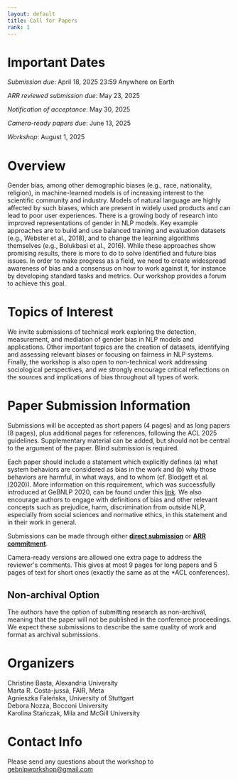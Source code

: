 ```yaml
---
layout: default
title: Call for Papers
rank: 1
---
```


# Important Dates
*Submission due*: April 18, 2025 23:59 Anywhere on Earth

*ARR reviewed submission due*: May 23, 2025

*Notification of acceptance*: May 30, 2025

*Camera-ready papers due*: June 13, 2025

*Workshop*: August 1, 2025

# Overview

Gender bias, among other demographic biases (e.g., race, nationality, religion), in machine-learned models is of increasing interest to the scientific community and industry. Models of natural language are highly affected by such biases, which are present in widely used products and can lead to poor user experiences. There is a growing body of research into improved representations of gender in NLP models. Key example approaches are to build and use balanced training and evaluation datasets (e.g., Webster et al., 2018), and to change the learning algorithms themselves (e.g., Bolukbasi et al., 2016). While these approaches show promising results, there is more to do to solve identified and future bias issues. In order to make progress as a field, we need to create widespread awareness of bias and a consensus on how to work against it, for instance by developing standard tasks and metrics. Our workshop provides a forum to achieve this goal.


# Topics of Interest
We invite submissions of technical work exploring the detection, measurement, and mediation of gender bias in NLP models and applications. Other important topics are the creation of datasets, identifying and assessing relevant biases or focusing on fairness in NLP systems. Finally, the workshop is also open to non-technical work addressing sociological perspectives, and we strongly encourage critical reflections on the sources and implications of bias throughout all types of work.


# Paper Submission Information

Submissions will be accepted as short papers (4 pages) and as long papers (8 pages), plus additional pages for references, following the ACL 2025 guidelines. Supplementary material can be added, but should not be central to the argument of the paper. Blind submission is required.

Each paper should include a statement which explicitly defines (a) what system behaviors are considered as bias in the work and (b) why those behaviors are harmful, in what ways, and to whom (cf. Blodgett et al. (2020)). More information on this requirement, which was successfully introduced at GeBNLP 2020, can be found under this [link](https://genderbiasnlp.talp.cat/gebnlp2020/how-to-write-a-bias-statement/). We also encourage authors to engage with definitions of bias and other relevant concepts such as prejudice, harm, discrimination from outside NLP, especially from social sciences and normative ethics, in this statement and in their work in general.

Submissions can be made through either [**direct submission**](https://openreview.net/group?id=aclweb.org/ACL/2025/Workshop/GeBNLP) or [**ARR commitment**](https://openreview.net/group?id=aclweb.org/ACL/2025/Workshop/GeBNLP_ARR_Commitment).

Camera-ready versions are allowed one extra page to address the reviewer's comments. This gives at most 9 pages for long papers and 5 pages of text for short ones (exactly the same as at the *ACL conferences).

## Non-archival Option
The authors have the option of submitting research as non-archival, meaning that the paper will not be published in the conference proceedings. We expect these submissions to describe the same quality of work and format as archival submissions.


# Organizers

Christine Basta, Alexandria University \
Marta R. Costa-jussà, FAIR, Meta \
Agnieszka Faleńska, University of Stuttgart \
Debora Nozza, Bocconi University \
Karolina Stańczak, Mila and McGill University

# Contact Info

Please send any questions about the workshop to <a href="mailto:gebnlpworkshop@gmail.com">gebnlpworkshop@gmail.com</a>
